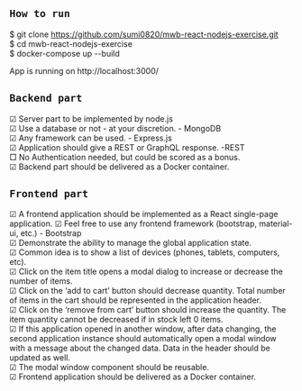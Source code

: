 ## `How to run`

$ git clone https://github.com/sumi0820/mwb-react-nodejs-exercise.git  
$ cd mwb-react-nodejs-exercise  
$ docker-compose up --build  

App is running on http://localhost:3000/



## `Backend part`
☑ Server part to be implemented by node.js  
☑ Use a database or not - at your discretion.  - MongoDB  
☑ Any framework can be used.  - Express.js  
☑ Application should give a REST or GraphQL response.  -REST  
□ No Authentication needed, but could be scored as a bonus.  
☑ Backend part should be delivered as a Docker container.  


## `Frontend part`
☑ A frontend application should be implemented as a React single-page application. 
☑ Feel free to use any frontend framework (bootstrap, material-ui, etc.) - Bootstrap  
☑ Demonstrate the ability to manage the global application state.  
☑ Common idea is to show a list of devices (phones, tablets, computers, etc).   
☑ Click on the item title opens a modal dialog to increase or decrease the number of items.  
☑ Click on the ‘add to cart’ button should decrease quantity. Total number of items in the cart should be represented in the application header.   
☑ Click on the ‘remove from cart’ button should increase the quantity. The item quantity cannot be decreased if in stock left 0 items.    
☑ If this application opened in another window, after data changing, the second application instance should automatically open a modal window with a message about the changed data. Data in the header should be updated as well.  
☑ The modal window component should be reusable.  
☑ Frontend application should be delivered as a Docker   container.

